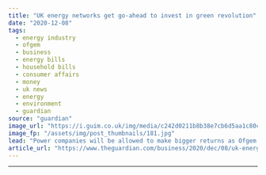 ```yaml
---
title: "UK energy networks get go-ahead to invest in green revolution"
date: "2020-12-08"
tags: 
  - energy industry
  - ofgem
  - business
  - energy bills
  - household bills
  - consumer affairs
  - money
  - uk news
  - energy
  - environment
  - guardian
source: "guardian"
image_url: "https://i.guim.co.uk/img/media/c242d0211b8b38e7cb6d5aa1c80c27e5a1ab7129/0_384_5760_3456/master/5760.jpg?width=460&quality=85&auto=format&fit=max&s=92cad0b913177dbddbefde7ba73c87c6"
image_fp: "/assets/img/post_thumbnails/181.jpg"
lead: "Power companies will be allowed to make bigger returns as Ofgem relaxes proposalsThe industry regulator will allow energy networks to plough at least £40bn into the green revolution and make higher returns on their investments, after companies threat..."
article_url: "https://www.theguardian.com/business/2020/dec/08/uk-energy-networks-green-revolution-returns-ofgem"
---
```


---
